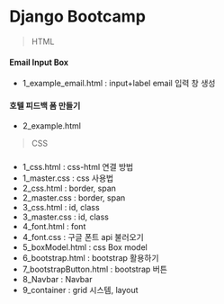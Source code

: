 # Django Bootcamp

> HTML
#### Email Input Box
- 1_example_email.html : input+label email 입력 창 생성

#### 호텔 피드백 폼 만들기
- 2_example.html

> CSS
### 
- 1_css.html : css-html 연결 방법
- 1_master.css : css 사용법
- 2_css.html : border, span
- 2_master.css : border, span
- 3_css.html : id, class
- 3_master.css : id, class
- 4_font.html : font
- 4_font.css : 구글 폰트 api 불러오기
- 5_boxModel.html : css Box model 
- 6_bootstrap.html : bootstrap 활용하기
- 7_bootstrapButton.html : bootstrap 버튼 
- 8_Navbar : Navbar 
- 9_container : grid 시스템, layout